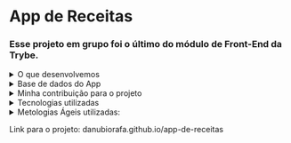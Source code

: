 # App de Receitas

### Esse projeto em grupo foi o último do módulo de Front-End da Trybe.

<details><summary>O que desenvolvemos</summary>

Nós desenvolvemos um app de receitas, utilizando o que há de mais moderno dentro do ecossistema React: Hooks!
Nele é possível: ver, buscar, filtrar, favoritar e acompanhar o progresso de preparação de receitas e drinks!
- O layout tem como foco dispositivos móveis, dessa forma todos os protótipos vão estar desenvolvidos em telas menores.
</details>

<details><summary>Base de dados do App</summary>

A base de dados foram 2 APIs distintas, uma para comidas e outra para bebidas.
</details>

<details><summary>Minha contribuição para o projeto</summary>
 Eu fiquei responsável pelas telas de receitas (/foods e /drinks) e detalhes da receita
 (/foods/:id ou /drinks/:id). Fiquei responsável também pelo CSS da página de receitas e pelo search bar.
 Durante o projeto, o grupo se manteve bem comunicativo, onde nos reuniamos para discutir soluções e realizar
 os merges e code reviews. Terminamos 100% do projeto 3 dias úteis (5 dias totais) antes do prazo e tivemos
 bastante tempo para planejar a apresentação e estilizar o app.
</details>

<details><summary>Tecnologias utilizadas</summary>

- A biblioteca React-Redux para gerenciar o estado global
- Browser Router para gerenciar as rotas
- CSS para estilização
- React.js para componentizar o projeto
- React Hooks
- React Testing Library para testar o projeto
- Redux para gerenciar estado

</details>

<details><summary>Metologias Ágeis utilizadas:</summary>

- Scrum
- Kanban
</details>





Link para o projeto: danubiorafa.github.io/app-de-receitas

